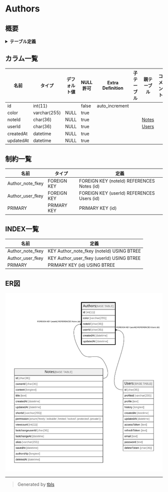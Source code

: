 # Authors

## 概要

<details>
<summary><strong>テーブル定義</strong></summary>

```sql
CREATE TABLE `Authors` (
  `id` int(11) NOT NULL AUTO_INCREMENT,
  `color` varchar(255) DEFAULT NULL,
  `noteId` char(36) CHARACTER SET utf8mb4 COLLATE utf8mb4_bin DEFAULT NULL,
  `userId` char(36) CHARACTER SET utf8mb4 COLLATE utf8mb4_bin DEFAULT NULL,
  `createdAt` datetime DEFAULT NULL,
  `updatedAt` datetime DEFAULT NULL,
  PRIMARY KEY (`id`),
  KEY `Author_note_fkey` (`noteId`),
  KEY `Author_user_fkey` (`userId`),
  CONSTRAINT `Author_note_fkey` FOREIGN KEY (`noteId`) REFERENCES `Notes` (`id`) ON DELETE CASCADE,
  CONSTRAINT `Author_user_fkey` FOREIGN KEY (`userId`) REFERENCES `Users` (`id`) ON DELETE CASCADE
) ENGINE=InnoDB DEFAULT CHARSET=utf8mb4
```

</details>

## カラム一覧

| 名前        | タイプ          | デフォルト値       | NULL許可   | Extra Definition | 子テーブル      | 親テーブル             | コメント     |
| --------- | ------------ | ------------ | -------- | ---------------- | ---------- | ----------------- | -------- |
| id        | int(11)      |              | false    | auto_increment   |            |                   |          |
| color     | varchar(255) | NULL         | true     |                  |            |                   |          |
| noteId    | char(36)     | NULL         | true     |                  |            | [Notes](Notes.md) |          |
| userId    | char(36)     | NULL         | true     |                  |            | [Users](Users.md) |          |
| createdAt | datetime     | NULL         | true     |                  |            |                   |          |
| updatedAt | datetime     | NULL         | true     |                  |            |                   |          |

## 制約一覧

| 名前               | タイプ         | 定義                                         |
| ---------------- | ----------- | ------------------------------------------ |
| Author_note_fkey | FOREIGN KEY | FOREIGN KEY (noteId) REFERENCES Notes (id) |
| Author_user_fkey | FOREIGN KEY | FOREIGN KEY (userId) REFERENCES Users (id) |
| PRIMARY          | PRIMARY KEY | PRIMARY KEY (id)                           |

## INDEX一覧

| 名前               | 定義                                        |
| ---------------- | ----------------------------------------- |
| Author_note_fkey | KEY Author_note_fkey (noteId) USING BTREE |
| Author_user_fkey | KEY Author_user_fkey (userId) USING BTREE |
| PRIMARY          | PRIMARY KEY (id) USING BTREE              |

## ER図

![er](Authors.svg)

---

> Generated by [tbls](https://github.com/k1LoW/tbls)
